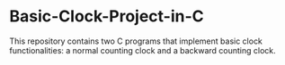 # Basic-Clock-Project-in-C
This repository contains two C programs that implement basic clock functionalities: a normal counting clock and a backward counting clock.
